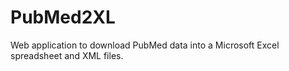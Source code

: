 # PubMed2XL
Web application to download PubMed data into a Microsoft Excel spreadsheet and XML files.
